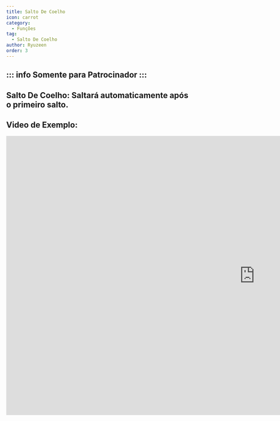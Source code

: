 ```yaml
---
title: Salto De Coelho
icon: carrot
category:
  - Funções
tag:
  - Salto De Coelho
author: Ryuzeen
order: 3
---
```

::: info Somente para Patrocinador
:::
---
## Salto De Coelho: Saltará automaticamente após o primeiro salto.

## Video de Exemplo:

<div class="iframe-container"><iframe width="1328" height="747" src="https://www.youtube.com/embed/Gh2GX23E6dw?list=PL5eI1Tb64p56g27qfYk7VuFTz4FK6YrKa" title="Korepi - Bunnyhop (Sponsor)" frameborder="0" allow="accelerometer; autoplay; clipboard-write; encrypted-media; gyroscope; picture-in-picture; web-share" referrerpolicy="strict-origin-when-cross-origin" allowfullscreen></iframe></div>
